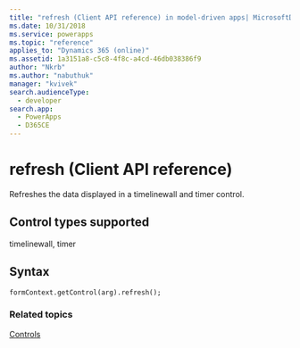 ```yaml
---
title: "refresh (Client API reference) in model-driven apps| MicrosoftDocs"
ms.date: 10/31/2018
ms.service: powerapps
ms.topic: "reference"
applies_to: "Dynamics 365 (online)"
ms.assetid: 1a3151a8-c5c8-4f8c-a4cd-46db038386f9
author: "Nkrb"
ms.author: "nabuthuk"
manager: "kvivek"
search.audienceType: 
  - developer
search.app: 
  - PowerApps
  - D365CE
---
```

# refresh (Client API reference)



Refreshes the data displayed in a timelinewall and timer control.

## Control types supported

timelinewall, timer

## Syntax

`formContext.getControl(arg).refresh();`

### Related topics

[Controls](../controls.md)



